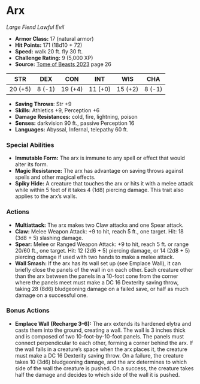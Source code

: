 # Arx

*Large* *Fiend* *Lawful Evil*

- **Armor Class:** 17 (natural armor)
- **Hit Points:** 171 (18d10 + 72)
- **Speed:** walk 20 ft. fly 30 ft.
- **Challenge Rating:** 9 (5,000 XP)
- **Source:** [Tome of Beasts 2023](https://koboldpress.com/kpstore/product/tome-of-beasts-1-2023-edition/) page 26

| STR | DEX | CON | INT | WIS | CHA |
| --- | --- | --- | --- | --- | --- |
| 20 (+5) | 8 (-1) | 19 (+4) | 11 (+0) | 15 (+2) | 8 (-1) |

- **Saving Throws**: Str +9
- **Skills:** Athletics +9, Perception +6
- **Damage Resistances:** cold, fire, lightning, poison
- **Senses:** darkvision 90 ft., passive Perception 16
- **Languages:** Abyssal, Infernal, telepathy 60 ft.
### Special Abilities
- **Immutable Form:** The arx is immune to any spell or effect that would alter its form.
- **Magic Resistance:** The arx has advantage on saving throws against spells and other magical effects.
- **Spiky Hide:** A creature that touches the arx or hits it with a melee attack while within 5 feet of it takes 4 (1d8) piercing damage. This trait also applies to the arx’s walls.
### Actions
- **Multiattack:** The arx makes two Claw attacks and one Spear attack.
- **Claw:** Melee Weapon Attack: +9 to hit, reach 5 ft., one target. Hit: 18 (3d8 + 5) slashing damage.
- **Spear:** Melee or Ranged Weapon Attack: +9 to hit, reach 5 ft. or range 20/60 ft., one target. Hit: 12 (2d6 + 5) piercing damage, or 14 (2d8 + 5) piercing damage if used with two hands to make a melee attack.
- **Wall Smash:** If the arx has its wall set up (see Emplace Wall), it can briefly close the panels of the wall in on each other. Each creature other than the arx between the panels in a 10-foot cone from the corner where the panels meet must make a DC 16 Dexterity saving throw, taking 28 (8d6) bludgeoning damage on a failed save, or half as much damage on a successful one.
### Bonus Actions
- **Emplace Wall (Recharge 3–6):** The arx extends its hardened elytra and casts them into the ground, creating a wall. The wall is 3 inches thick and is composed of two 10-foot-by-10-foot panels. The panels must connect perpendicular to each other, forming a corner behind the arx. If the wall falls in a creature’s space when the arx places it, the creature must make a DC 16 Dexterity saving throw. On a failure, the creature takes 10 (3d6) bludgeoning damage, and the arx determines to which side of the wall the creature is pushed. On a success, the creature takes half the damage and decides to which side of the wall it is pushed.
